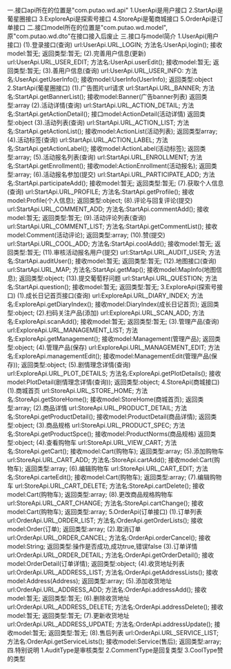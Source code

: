一.接口api所在的位置是"com.putao.wd.api"
    1.UserApi是用户接口
    2.StartApi是葡星圈接口
    3.ExploreApi是探索号接口
    4.StoreApi是葡商城接口
    5.OrderApi是订单接口
二.接口model所在的位置是"com.putao.wd.model",原"com.putao.wd.dto"在接口接入后废止
三.接口与model简介
    1.UserApi(用户接口)
        (1).登录接口(查询)
            url:UserApi.URL_LOGIN;
            方法名:UserApi,login();
            接收model:暂无;
            返回类型:暂无;
        (2).完善用户信息(更新)
            url:UserApi.URL_USER_EDIT;
            方法名:UserApi.userEdit();
            接收model:暂无;
            返回类型:暂无;
        (3).善用户信息(查询)
            url:UserApi.URL_USER_INFO:
            方法名:UserApi.getUserInfo();
            接收model:UserInfo(UserInfo);
            返回类型:object
    2.StartApi(葡星圈接口)
        (1).广告图片url请求
            url:StartApi.URL_BANNER;
            方法名:StartApi.getBannerList();
            接收model:Banner(广告banner列表)
            返回类型:array
        (2).活动详情(查询)
            url:StartApi.URL_ACTION_DETAIL;
            方法名:StartApi.getActionDetail();
            接口model:ActionDetail(活动详情)
            返回类型:object
        (3).活动列表(查询)
            url:StartApi.URL_ACTION_LIST;
            方法名:StartApi.getActionList();
            接收model:ActionList(活动列表);
            返回类型array;
        (4).活动标签(查询)
            url:StartApi.URL_ACTION_LABEL;
            方法名:StartApi.getActionLabel();
            接收model:ActionLabel(活动标签);
            返回类型:array;
        (5).活动报名列表(查询)
            url:StartApi.URL_ENROLLMENT;
            方法名:StartApi.getEnrollment();
            接收model:ActionEnrollment(活动报名);
            返回类型:array;
        (6).活动报名参加(提交)
            url:StartApi.URL_PARTICIPATE_ADD;
            方法名:StartApi.participateAdd();
            接收model:暂无;
            返回类型:暂无;
        (7).获取个人信息(查询)
            url:StartApi.URL_PROFILE;
            方法名:StartApi.getProfile();
            接收model:Profile(个人信息);
            返回类型:object;
        (8).评论与回复评论(提交)
            url:StartApi.URL_COMMENT_ADD;
            方法名:StartApi.commentAdd();
            接收model:暂无;
            返回类型:暂无;
        (9).活动评论列表(查询)
            url:StartApi.URL_COMMENT_LIST;
            方法名:StartApi.getCommentList();
            接收model:Comment(活动评论);
            返回类型:array;
        (10).赞(提交)
            url:StartApi.URL_COOL_ADD;
            方法名:StartApi.coolAdd();
            接收model:暂无;
            返回类型:暂无;
        (11).审核活动报名用户(提交)
            url:StartApi.URL_AUDIT_USER;
            方法名:StartApi.auditUser();
            接收model:暂无;
            返回类型:暂无;
        (12).地图接口(查询)
            url:StartApi.URL_MAP;
            方法名:StartApi.getMap();
            接收model:MapInfo(地图信息);
            返回类型:object;
        (13).提交葡萄籽问题
            url:StartApi.URL_QUESTION;
            方法名:StartApi.question();
            接收model:暂无;
            返回类型:暂无;
    3.ExploreApi(探索号接口)
        (1).成长日记首页接口(查询)
            url:ExploreApi.URL_DIARY_INDEX;
            方法名:ExploreApi.getDiaryIndex();
            接收model:DiaryIndex(成长日记首页);
            返回类型:object;
        (2).扫码关注产品(添加)
            url:ExploreApi.URL_SCAN_ADD;
            方法名:ExploreApi.scanAdd();
            接收model:暂无;
            返回类型:暂无;
        (3).管理产品(查询)
            url:ExploreApi.URL_MANAGEMENT_LIST;
            方法名:ExploreApi.getManagement();
            接收model:Management(管理产品);
            返回类型:object;
        (4).管理产品(保存)
            url:ExploreApi.URL_MANAGEMENT_EDIT;
            方法名:ExploreApi.managementEdit();
            接收model:ManagementEdit(管理产品(保存));
            返回类型:object;
        (5).剧情理念详情(查询)
            url:ExploreApi.URL_PLOT_DETAILS;
            方法名:ExploreApi.getPlotDetails();
            接收model:PlotDetail(剧情理念详情(查询));
            返回类型:object;
    4.StoreApi(商城接口)
        (1).商城首页
            url:StoreApi.URL_STORE_HOME;
            方法名:StoreApi.getStoreHome();
            接收model:StoreHome(商城首页);
            返回类型:array;
        (2).商品详情
            url:StoreApi.URL_PRODUCT_DETAIL;
            方法名:StoreApi.getProductDetail();
            接收model:ProductDetail(商品详情);
            返回类型:object;
        (3).商品规格
            url:StoreApi.URL_PRODUCT_SPEC;
            方法名:StoreApi.getProductSpce();
            接收model:ProductNorms(商品规格)
            返回类型:object;
        (4).查看购物车
            url:StoreApi.URL_VIEW_CART;
            方法名:StoreApi.getCart();
            接收model:Cart(购物车);
            返回类型:array;
        (5).添加购物车
            url:StoreApi.URL_CART_ADD;
            方法名:StoreApi.cartAdd();
            接收model:Cart(购物车);
            返回类型:array;
        (6).编辑购物车
            url:StoreApi.URL_CART_EDIT;
            方法名:StoreApi.carteEdit();
            接收model:Cart(购物车);
            返回类型:array;
        (7).编辑购物车
            url:StoreApi.URL_CART_DELETE;
            方法名:StoreApi.cartDelete();
            接收model:Cart(购物车);
            返回类型:array;
        (8).更改商品规格购物车
            url:StoreApi.URL_CART_CHANGE;
            方法名:StoreApi.cartChange();
            接收model:Cart(购物车);
            返回类型:array;
    5.OrderApi(订单接口)
        (1).订单列表
            url:OrderApi.URL_ORDER_LIST;
            方法名:OrderApi.getOrderLists();
            接收model:Order(订单);
            返回类型:array;
        (2).取消订单
            url:OrderApi.URL_ORDER_CANCEL;
            方法名:OrderApi.orderCancel();
            接收model:String;
            返回类型:操作是否成功,成功true,错误false
        (3).订单详情
            url:OrderApi.URL_ORDER_DETAIL;
            方法名:OrderApi.getOrderDetail();
            接收model:OrderDetail(订单详情);
            返回类型:object;
        (4).收货地址列表
            url:OrderApi.URL_ADDRESS_LIST;
            方法名:OrderApi.getAddressLists();
            接收model:Address(Address);
            返回类型:array;
        (5).添加收货地址
            url:OrderApi.URL_ADDRESS_ADD;
            方法名:OrderApi.addressAdd();
            接收model:暂无;
            返回类型:暂无;
        (6).删除收货地址
            url:OrderApi.URL_ADDRESS_DELETE;
            方法名:OrderApi.addressDelete();
            接收model:暂无;
            返回类型:暂无;
        (7).更新收货地址
            url:OrderApi.URL_ADDRESS_UPDATE;
            方法名:OrderApi.addressUpdate();
            接收model:暂无;
            返回类型:暂无;
        (8).售后列表
            url:OrderApi.URL_SERVICE_LIST;
            方法名:OrderApi.getServiceLists();
            接收model:Service(售后);
            返回类型:array;
四.特别说明
    1.AuditType是审核类型
    2.CommentType是回复类型
    3.CoolType赞的类型